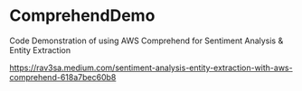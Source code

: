 # ComprehendDemo
Code Demonstration of using AWS Comprehend for Sentiment Analysis &amp; Entity Extraction

https://rav3sa.medium.com/sentiment-analysis-entity-extraction-with-aws-comprehend-618a7bec60b8
